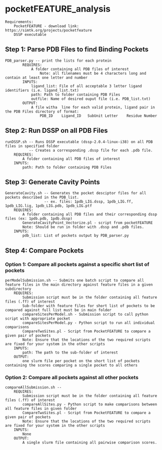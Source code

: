 # pocketFEATURE_analysis
    Requirements: 
        PocketFEATURE - download link: https://simtk.org/projects/pocketfeature
        DSSP executable 

## Step 1: Parse PDB Files to find Binding Pockets
    PDB_parser.py -- print the lists for each protein
            REQUIRES: 
                A folder containing all PDB files of interest
                    Note: all filenames must be 4 characters long and contain at least one letter and number    
            INPUTS: 
                ligand_list: File of all acceptable 3 letter ligand identifiers (i.e. ligand_list.txt)
                path: Path to folder containing PDB Files
                outfile: Name of desired ouput file (i.e. PDB_list.txt)
            OUTPUT: 
                A file witha  line for each valid protein, ligand pair in the PDB Files directory of format:
                    PDB_ID	  Ligand_ID	  SubUnit Letter    Residue Number
                    
## Step 2: Run DSSP on all PDB Files
    runDSSP.sh -- Runs DSSP executable (dssp-2.0.4-linux-i38) on all PDB files in specified folder
               -- Creates a corresponding .dssp file for each .pdb file. 
        REQUIRES: 
            A folder containing all PDB files of interest
        INPUTS:  
            path: Path to folder containing PDB Files
            
## Step 3: Generate Cavity Points 
    GenerateCavity.sh -- Generates the pocket desciptor files for all pockets described in the PDB_list. 
                      -- ex. files: 1pdb_LIG.dssp, 1pdb_LIG.ff, 1pdb_LIG.lig, 1pdb_LIG.pdb, 1pdb_LIG.ptf
        REQUIRES:
            A folder containing all PDB files and their corresponding dssp files (ex: 1pdb.pdb, 1pdb.dssp)
            GenerateCavityPoint_Vectorize.pl - script from pocketFEATURE
            Note: Should be run in folder with .dssp and .pdb files. 
        INPUTS: 
            pdb_list: List of pockets output by PDB_parser.py
            
## Step 4: Compare Pockets

### Option 1: Compare all pockets against a specific short list of pockets
    perModelSubmission.sh -- Submits one batch script to compare all feature files in the main directory against feature files in a given subdirectory
        REQUIRES:
            Submission script must be in the folder containing all feature files (.ff) of interest
            Sub-folder with feature files for short list of pockets to be compared against full list must be in main folder
            compareSitesPerModel.sh - Submission script to call python script with appropriate pocket
            compareSitesPerModel.py - Python script to run all individual comparisons
            CompareTwoSites.pl - Script from PocketFEATURE to compare a given pair of pockets
            Note: Ensure that the locations of the two required scripts are fixed for your system in the other scripts
        INPUTS:
            path: The path to the sub-folder of interest
        OUTPUT:
            one slurm file per pocket on the short list of pockets containing the scores comparing a single pocket to all others

### Option 2: Compare all pockets against all other pockets
    compareAllSubmission.sh -- 
        REQUIRES:
            Submission script must be in the folder containing all feature files (.ff) of interest
            compareAllSites.py - Python script to make comparisons between all feature files in given folder
            CompareTwoSites.pl - Script from PocketFEATURE to compare a given pair of pockets
            Note: Ensure that the locations of the two required scripts are fixed for your system in the other scripts
        INPUTS: 
            None
        OUTPUT:
            A single slurm file containing all pairwise comparison scores. 
            
